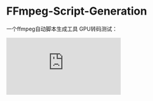 # FFmpeg-Script-Generation
一个ffmpeg自动脚本生成工具
GPU转码测试：

<iframe src="https://player.bilibili.com/player.html?aid=352418604&bvid=BV1FX4y1972H&cid=1024846996&page=1" scrolling="no" border="0" frameborder="no" framespacing="0" allowfullscreen="true"> </iframe>
